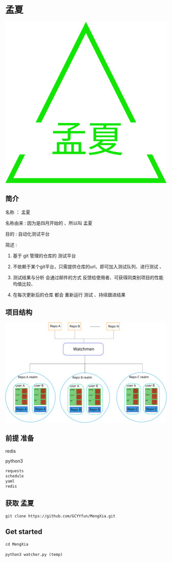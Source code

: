 # 孟夏

![Logo](doc/resources/Logo.svg)

## 简介

名称 ： 孟夏

名称由来 : 因为是四月开始的 、所以叫 孟夏

目的 : 自动化测试平台

简述 :   
1. 基于 git 管理的仓库的 测试平台 

2. 不依赖于某个git平台，只需提供仓库的url、即可加入测试队列、进行测试 、

3. 测试结果与分析 会通过邮件的方式 反馈给使用者、可获得同类别项目的性能均值比较、

4. 在每次更新后的仓库 都会 重新运行 测试 、持续跟进结果 


## 项目结构

![MengXia](doc/resources/MengXia.svg)

## 前提 准备

redis

python3 

```
requests
schedule
yaml
redis
```

## 获取 孟夏

```
git clone https://github.com/GCYYfun/MengXia.git
```

## Get started


```
cd MengXia

python3 watcher.py (temp)

```